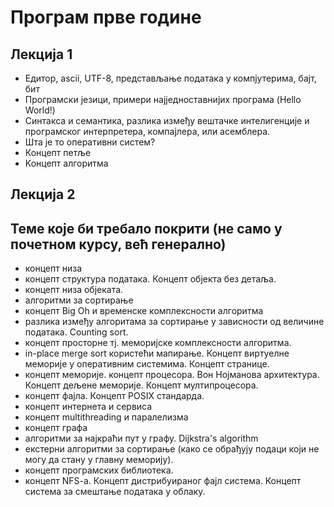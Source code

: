 # Програм прве године

## Лекција 1
- Едитор, ascii, UTF-8, представљање података у компјутерима, бајт, бит
- Програмски језици, примери најједноставнијих програма (Hello World!)
- Синтакса и семантика, разлика између вештачке интелигенције и програмског интерпретера, компајлера, или асемблера.
- Шта је то оперативни систем?
- Концепт петље
- Концепт алгоритма

## Лекција 2


## Теме које би требало покрити (не само у почетном курсу, већ генерално)
- концепт низа
- концепт структура података. Концепт објекта без детаља.
- концепт низа објеката.
- алгоритми за сортирање
- концепт Big Oh и временске комплексности алгоритма
- разлика између алгоритама за сортирање у зависности од величине података. Counting sort.
- концепт просторне тј. меморијске комплексности алгоритма.
- in-place merge sort користећи мапирање. Концепт виртуелне меморије у оперативним системима. Концепт странице.
- концепт меморије. концепт процесора. Вон Нојманова архитектура. Концепт дељене меморије. Концепт мултипроцесора.
- концепт фајла. Концепт POSIX стандарда.
- концепт интернета и сервиса
- концепт multithreading и паралелизма
- концепт графа
- алгоритми за најкраћи пут у графу. Dijkstra's algorithm 
- екстерни алгоритми за сортирање (како се обрађују подаци који не могу да стану у главну меморију).
- концепт програмских библиотека.
- концепт NFS-a. Концепт дистрибуираног фајл система. Концепт система за смештање података у облаку.

